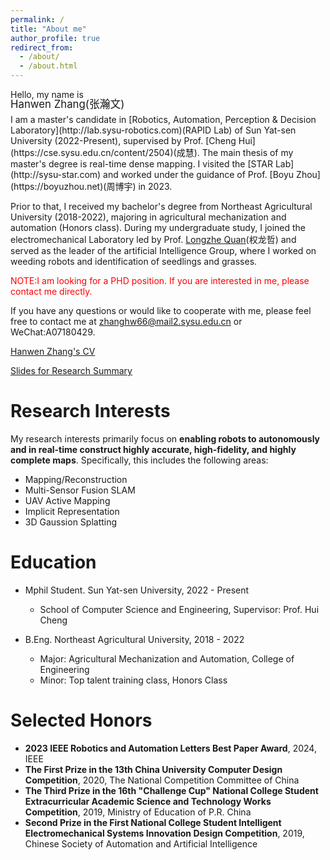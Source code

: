 ```yaml
---
permalink: /
title: "About me"
author_profile: true
redirect_from: 
  - /about/
  - /about.html
---
```




<!-- Hello, my name is -->
<p>
Hello, my name is
</p>
<p style="font-size: 1.2em; margin-top: -20px; margin-bottom: 5px;">
Hanwen Zhang(张瀚文)
</p>
I am a master's candidate in [Robotics, Automation, Perception & Decision Laboratory](http://lab.sysu-robotics.com)(RAPID Lab) of Sun Yat-sen University (2022-Present), supervised by Prof. [Cheng Hui](https://cse.sysu.edu.cn/content/2504)(成慧). The main thesis of my master's degree is real-time dense mapping. I visited the [STAR Lab](http://sysu-star.com) and worked under the guidance of Prof. [Boyu Zhou](https://boyuzhou.net)(周博宇) in 2023. 

Prior to that, I received my bachelor's degree from Northeast Agricultural University (2018-2022), majoring in agricultural mechanization and automation (Honors class). During my undergraduate study, I joined the electromechanical Laboratory led by Prof. [Longzhe Quan](https://jsxx.ahau.edu.cn/ch/jsxx_show.html?zgh=2021156)(权龙哲) and served as the leader of the artificial Intelligence Group, where I worked on weeding robots and identification of seedlings and grasses.

<span style="color: red;">NOTE:I am looking for a PHD position. If you are interested in me, please contact me directly.</span>


If you have any questions or would like to cooperate with me, please feel free to contact me at [zhanghw66@mail2.sysu.edu.cn](zhanghw66@mail2.sysu.edu.cn) or WeChat:A07180429.

[Hanwen Zhang's CV](../assets/cv.pdf)

[Slides for Research Summary](../assets/research_pdf.pdf)

Research Interests
======
My research interests primarily focus on **enabling robots to autonomously and in real-time construct highly accurate, high-fidelity, and highly complete maps**. Specifically, this includes the following areas:
* Mapping/Reconstruction
* Multi-Sensor Fusion SLAM
* UAV Active Mapping
* Implicit Representation 
* 3D Gaussion Splatting

Education
======
* Mphil Student. Sun Yat-sen University, 2022 - Present
  * School of Computer Science and Engineering, Supervisor: Prof. Hui Cheng

* B.Eng. Northeast Agricultural University, 2018 - 2022
  * Major: Agricultural Mechanization and Automation, College of Engineering
  * Minor: Top talent training class, Honors Class

Selected Honors
======
* **2023 IEEE Robotics and Automation Letters Best Paper Award**, 2024, IEEE
* **The First Prize in the 13th China University Computer Design Competition**, 2020, The National Competition Committee of China
* **The Third Prize in the 16th "Challenge Cup" National College Student Extracurricular Academic Science and Technology Works Competition**, 2019, Ministry of Education of P.R. China
* **Second Prize in the First National College Student Intelligent Electromechanical Systems Innovation Design Competition**, 2019, Chinese Society of Automation and Artificial Intelligence 